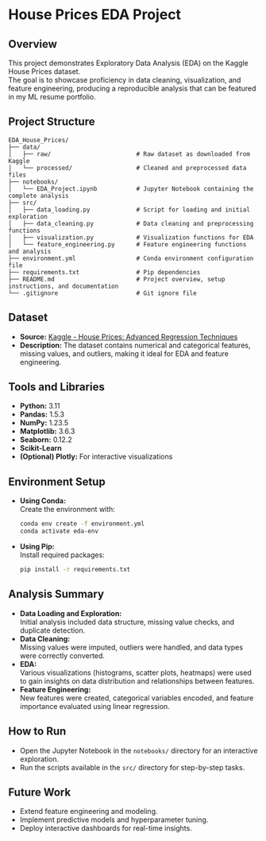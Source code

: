 # House Prices EDA Project

## Overview
This project demonstrates Exploratory Data Analysis (EDA) on the Kaggle House Prices dataset.  
The goal is to showcase proficiency in data cleaning, visualization, and feature engineering, producing a reproducible analysis that can be featured in my ML resume portfolio.

## Project Structure
```
EDA_House_Prices/
├── data/
│   ├── raw/                        # Raw dataset as downloaded from Kaggle
│   └── processed/                  # Cleaned and preprocessed data files
├── notebooks/
│   └── EDA_Project.ipynb           # Jupyter Notebook containing the complete analysis
├── src/
│   ├── data_loading.py             # Script for loading and initial exploration
│   ├── data_cleaning.py            # Data cleaning and preprocessing functions
│   ├── visualization.py            # Visualization functions for EDA
│   └── feature_engineering.py      # Feature engineering functions and analysis
├── environment.yml                 # Conda environment configuration file
├── requirements.txt                # Pip dependencies
├── README.md                       # Project overview, setup instructions, and documentation
└── .gitignore                      # Git ignore file
```

## Dataset
- **Source:** [Kaggle - House Prices: Advanced Regression Techniques](https://www.kaggle.com/c/house-prices-advanced-regression-techniques)
- **Description:** The dataset contains numerical and categorical features, missing values, and outliers, making it ideal for EDA and feature engineering.

## Tools and Libraries
- **Python:** 3.11
- **Pandas:** 1.5.3
- **NumPy:** 1.23.5
- **Matplotlib:** 3.6.3
- **Seaborn:** 0.12.2
- **Scikit-Learn**
- **(Optional) Plotly:** For interactive visualizations

## Environment Setup
- **Using Conda:**  
  Create the environment with:
  ```bash
  conda env create -f environment.yml
  conda activate eda-env
  ```
- **Using Pip:**  
  Install required packages:
  ```bash
  pip install -r requirements.txt
  ```

## Analysis Summary
- **Data Loading and Exploration:**  
  Initial analysis included data structure, missing value checks, and duplicate detection.
- **Data Cleaning:**  
  Missing values were imputed, outliers were handled, and data types were correctly converted.
- **EDA:**  
  Various visualizations (histograms, scatter plots, heatmaps) were used to gain insights on data distribution and relationships between features.
- **Feature Engineering:**  
  New features were created, categorical variables encoded, and feature importance evaluated using linear regression.

## How to Run
- Open the Jupyter Notebook in the `notebooks/` directory for an interactive exploration.
- Run the scripts available in the `src/` directory for step-by-step tasks.

## Future Work
- Extend feature engineering and modeling.
- Implement predictive models and hyperparameter tuning.
- Deploy interactive dashboards for real-time insights.

